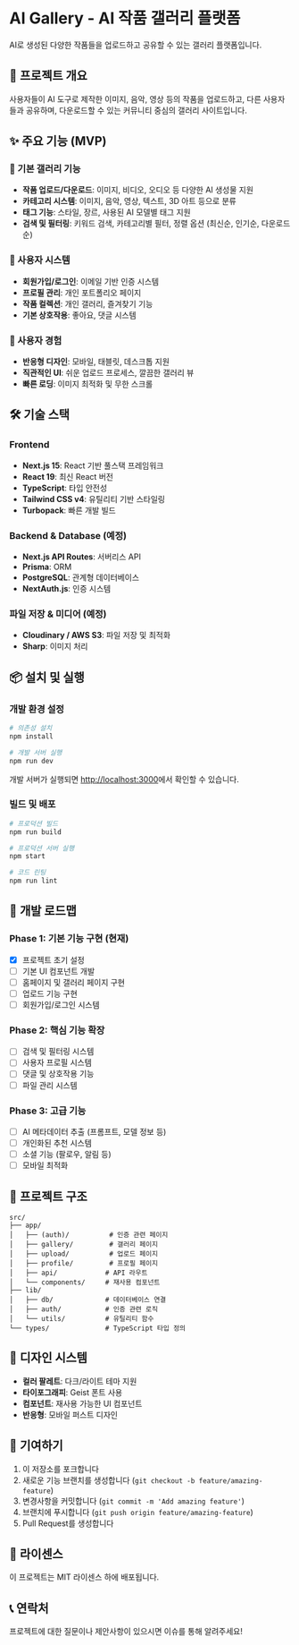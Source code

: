 # AI Gallery - AI 작품 갤러리 플랫폼

AI로 생성된 다양한 작품들을 업로드하고 공유할 수 있는 갤러리 플랫폼입니다.

## 🎯 프로젝트 개요

사용자들이 AI 도구로 제작한 이미지, 음악, 영상 등의 작품을 업로드하고, 다른 사용자들과 공유하며, 다운로드할 수 있는 커뮤니티 중심의 갤러리 사이트입니다.

## ✨ 주요 기능 (MVP)

### 🎨 기본 갤러리 기능
- **작품 업로드/다운로드**: 이미지, 비디오, 오디오 등 다양한 AI 생성물 지원
- **카테고리 시스템**: 이미지, 음악, 영상, 텍스트, 3D 아트 등으로 분류
- **태그 기능**: 스타일, 장르, 사용된 AI 모델별 태그 지원
- **검색 및 필터링**: 키워드 검색, 카테고리별 필터, 정렬 옵션 (최신순, 인기순, 다운로드순)

### 👤 사용자 시스템
- **회원가입/로그인**: 이메일 기반 인증 시스템
- **프로필 관리**: 개인 포트폴리오 페이지
- **작품 컬렉션**: 개인 갤러리, 즐겨찾기 기능
- **기본 상호작용**: 좋아요, 댓글 시스템

### 📱 사용자 경험
- **반응형 디자인**: 모바일, 태블릿, 데스크톱 지원
- **직관적인 UI**: 쉬운 업로드 프로세스, 깔끔한 갤러리 뷰
- **빠른 로딩**: 이미지 최적화 및 무한 스크롤

## 🛠️ 기술 스택

### Frontend
- **Next.js 15**: React 기반 풀스택 프레임워크
- **React 19**: 최신 React 버전
- **TypeScript**: 타입 안전성
- **Tailwind CSS v4**: 유틸리티 기반 스타일링
- **Turbopack**: 빠른 개발 빌드

### Backend & Database (예정)
- **Next.js API Routes**: 서버리스 API
- **Prisma**: ORM
- **PostgreSQL**: 관계형 데이터베이스
- **NextAuth.js**: 인증 시스템

### 파일 저장 & 미디어 (예정)
- **Cloudinary / AWS S3**: 파일 저장 및 최적화
- **Sharp**: 이미지 처리

## 📦 설치 및 실행

### 개발 환경 설정

```bash
# 의존성 설치
npm install

# 개발 서버 실행
npm run dev
```

개발 서버가 실행되면 [http://localhost:3000](http://localhost:3000)에서 확인할 수 있습니다.

### 빌드 및 배포

```bash
# 프로덕션 빌드
npm run build

# 프로덕션 서버 실행
npm start

# 코드 린팅
npm run lint
```

## 🚀 개발 로드맵

### Phase 1: 기본 기능 구현 (현재)
- [x] 프로젝트 초기 설정
- [ ] 기본 UI 컴포넌트 개발
- [ ] 홈페이지 및 갤러리 페이지 구현
- [ ] 업로드 기능 구현
- [ ] 회원가입/로그인 시스템

### Phase 2: 핵심 기능 확장
- [ ] 검색 및 필터링 시스템
- [ ] 사용자 프로필 시스템
- [ ] 댓글 및 상호작용 기능
- [ ] 파일 관리 시스템

### Phase 3: 고급 기능
- [ ] AI 메타데이터 추출 (프롬프트, 모델 정보 등)
- [ ] 개인화된 추천 시스템
- [ ] 소셜 기능 (팔로우, 알림 등)
- [ ] 모바일 최적화

## 📁 프로젝트 구조

```
src/
├── app/
│   ├── (auth)/          # 인증 관련 페이지
│   ├── gallery/         # 갤러리 페이지
│   ├── upload/          # 업로드 페이지
│   ├── profile/         # 프로필 페이지
│   ├── api/            # API 라우트
│   └── components/     # 재사용 컴포넌트
├── lib/
│   ├── db/             # 데이터베이스 연결
│   ├── auth/           # 인증 관련 로직
│   └── utils/          # 유틸리티 함수
└── types/              # TypeScript 타입 정의
```

## 🎨 디자인 시스템

- **컬러 팔레트**: 다크/라이트 테마 지원
- **타이포그래피**: Geist 폰트 사용
- **컴포넌트**: 재사용 가능한 UI 컴포넌트
- **반응형**: 모바일 퍼스트 디자인

## 🤝 기여하기

1. 이 저장소를 포크합니다
2. 새로운 기능 브랜치를 생성합니다 (`git checkout -b feature/amazing-feature`)
3. 변경사항을 커밋합니다 (`git commit -m 'Add amazing feature'`)
4. 브랜치에 푸시합니다 (`git push origin feature/amazing-feature`)
5. Pull Request를 생성합니다

## 📄 라이센스

이 프로젝트는 MIT 라이센스 하에 배포됩니다.

## 📞 연락처

프로젝트에 대한 질문이나 제안사항이 있으시면 이슈를 통해 알려주세요!
